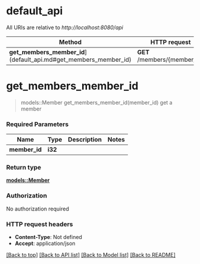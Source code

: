 # default_api

All URIs are relative to *http://localhost:8080/api*

Method | HTTP request | Description
------------- | ------------- | -------------
**get_members_member_id**](default_api.md#get_members_member_id) | **GET** /members/{member_id} | get a member


# **get_members_member_id**
> models::Member get_members_member_id(member_id)
get a member

### Required Parameters

Name | Type | Description  | Notes
------------- | ------------- | ------------- | -------------
  **member_id** | **i32**|  | 

### Return type

[**models::Member**](Member.md)

### Authorization

No authorization required

### HTTP request headers

 - **Content-Type**: Not defined
 - **Accept**: application/json

[[Back to top]](#) [[Back to API list]](../README.md#documentation-for-api-endpoints) [[Back to Model list]](../README.md#documentation-for-models) [[Back to README]](../README.md)

